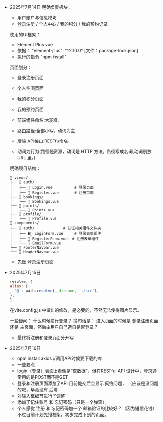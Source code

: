﻿- 2025年7月14日 
	明确负责板块：
	- 用户账户与信息模块
	- 登录注册 / 个⼈中⼼ / 我的积分 / 我的预约记录
	
	使用的UI框架：
	- Element Plus vue
	- 依据： "element-plus": "^2.10.0" [文件：package-lock.json]
	- 执行的指令 "npm install"

	页面划分：
	- 登录注册页面
	- 个人空间页面
	- 我的积分页面
	- 我的预约页面

	- 前端组件命名:大驼峰.
    - 路由路径:全部小写，动词为主
    - 后端 API接口:RESTfu命名， 
	- 动词为行为(路径是资源，动词是 HTTP 方法。路径写成名词,动词别放 URL 里。)


	明确项目结构：
	```
	📁 views/
	├── 📁 auth/
	│   ├── 📄 Login.vue          # 登录页面
	│   ├── 📄 Register.vue       # 注册页面
	├── 📁 bookings/
	│   └── 📄 Bookings.vue
	├── 📁 points/
	│   └── 📄 Points.vue
	├── 📁 profile/
    │   └── 📄 Profile.vue
	📁 components/
	├── 📁 auth/             # 认证相关组件文件夹
	│   ├── �📄 LoginForm.vue     # 登录表单组件
	│   ├── 📄 RegisterForm.vue  # 注册表单组件
	│	└── 📄 EmailForm.vue
	├── 📄 FooterNavbar.vue
	└── 📄 HeaderNavbar.vue

	```
	- 先做 登录注册页面	

- 2025年7月15日
  ```js
  resolve: {
  alias: {
    '@': path.resolve(__dirname, './src'),
  },
  }
  ```
  在vite.config.js 中做出的修改，是必要的，不然无法使得图片显示。

  一些疑问：
  什么时候进行登录？
  换句话是： 进入页面的时候是 登录注册页面还是 主页面，然后由用户自己选自是否登录？

  - 最终将注册和登录页面分开写

- 2025年7月16日
  - npm install axios //调用API时候要下载的库
  - 一些要点 
  - login（登录）表面上看像是“查数据”，但在RESTful API 设计中，登录通常用的是POST而不是GET
  - 登录和注册页面添加了API 目前提交后会显示 网络问题， （应该是没问题的吧，毕竟没有 后端
  - 对输入框细节进行了调整
  - 添加了记住账号 和 忘记密码（只是一个弹窗）。
  - 个人感觉 注册 和 忘记密码加一个 邮箱验证的比较好？（因为短信花钱） 不过目前计划先搭框架，初步完成下别的页面。 
  

